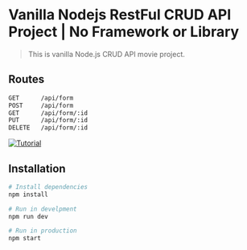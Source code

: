 # Vanilla Nodejs RestFul CRUD API Project | No Framework or Library
> This is vanilla Node.js CRUD API movie project.

## Routes
```bash
GET      /api/form
POST     /api/form
GET      /api/form/:id
PUT      /api/form/:id
DELETE   /api/form/:id

```


[![Tutorial](https://img.youtube.com/vi/4Z02Lgx4nS0/0.jpg)](https://www.youtube.com/watch?v=4Z02Lgx4nS0)


## Installation

```bash
# Install dependencies
npm install

# Run in develpment
npm run dev

# Run in production
npm start
```
